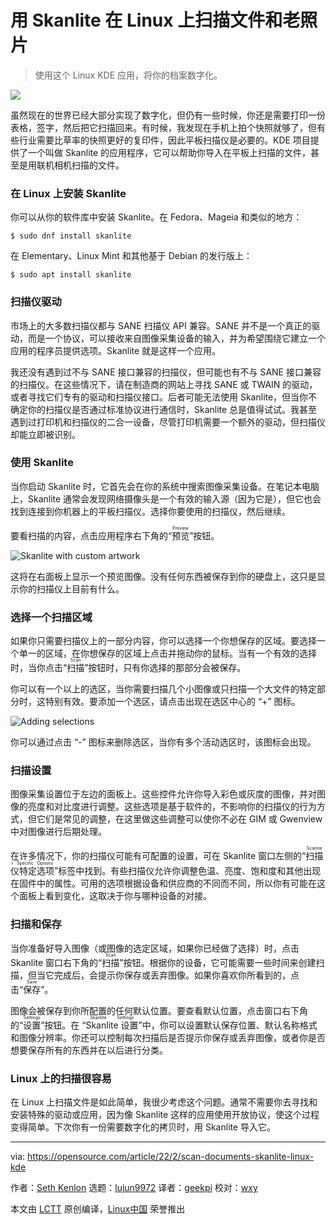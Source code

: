 [#]: subject: "Scan documents and old photos on Linux with Skanlite"
[#]: via: "https://opensource.com/article/22/2/scan-documents-skanlite-linux-kde"
[#]: author: "Seth Kenlon https://opensource.com/users/seth"
[#]: collector: "lujun9972"
[#]: translator: "geekpi"
[#]: reviewer: "wxy"
[#]: publisher: "wxy"
[#]: url: "https://linux.cn/article-14402-1.html"

用 Skanlite 在 Linux 上扫描文件和老照片
======

> 使用这个 Linux KDE 应用，将你的档案数字化。

![](https://img.linux.net.cn/data/attachment/album/202203/27/114937eannabb3zn45lraa.jpg)

虽然现在的世界已经大部分实现了数字化，但仍有一些时候，你还是需要打印一份表格，签字，然后把它扫描回来。有时候，我发现在手机上拍个快照就够了，但有些行业需要比草率的快照更好的复印件，因此平板扫描仪是必要的。KDE 项目提供了一个叫做 Skanlite 的应用程序，它可以帮助你导入在平板上扫描的文件，甚至是用联机相机扫描的文件。

### 在 Linux 上安装 Skanlite

你可以从你的软件库中安装 Skanlite。在 Fedora、Mageia 和类似的地方：

```
$ sudo dnf install skanlite
```

在 Elementary、Linux Mint 和其他基于 Debian 的发行版上：

```
$ sudo apt install skanlite
```

### 扫描仪驱动

市场上的大多数扫描仪都与 SANE 扫描仪 API 兼容。SANE 并不是一个真正的驱动，而是一个协议，可以接收来自图像采集设备的输入，并为希望围绕它建立一个应用的程序员提供选项。Skanlite 就是这样一个应用。

我还没有遇到过不与 SANE 接口兼容的扫描仪，但可能也有不与 SANE 接口兼容的扫描仪。在这些情况下，请在制造商的网站上寻找 SANE 或 TWAIN 的驱动，或者寻找它们专有的驱动和扫描仪接口。后者可能无法使用 Skanlite，但当你不确定你的扫描仪是否通过标准协议进行通信时，Skanlite 总是值得试试。我甚至遇到过打印机和扫描仪的二合一设备，尽管打印机需要一个额外的驱动，但扫描仪却能立即被识别。

### 使用 Skanlite

当你启动 Skanlite 时，它首先会在你的系统中搜索图像采集设备。在笔记本电脑上，Skanlite 通常会发现网络摄像头是一个有效的输入源（因为它是），但它也会找到连接到你机器上的平板扫描仪。选择你要使用的扫描仪，然后继续。

要看扫描的内容，点击应用程序右下角的“<ruby>预览<rt>Preview</rt></ruby>”按钮。

![Skanlite with custom artwork][2]

这将在右面板上显示一个预览图像。没有任何东西被保存到你的硬盘上，这只是显示你的扫描仪上目前有什么。

### 选择一个扫描区域

如果你只需要扫描仪上的一部分内容，你可以选择一个你想保存的区域。要选择一个单一的区域，在你想保存的区域上点击并拖动你的鼠标。当有一个有效的选择时，当你点击“<ruby>扫描<rt>Scan</rt></ruby>”按钮时，只有你选择的那部分会被保存。

你可以有一个以上的选区，当你需要扫描几个小图像或只扫描一个大文件的特定部分时，这特别有效。要添加一个选区，请点击出现在选区中心的 “+” 图标。

![Adding selections][3]

你可以通过点击 “-” 图标来删除选区，当你有多个活动选区时，该图标会出现。

### 扫描设置

图像采集设置位于左边的面板上。这些控件允许你导入彩色或灰度的图像，并对图像的亮度和对比度进行调整。这些选项是基于软件的，不影响你的扫描仪的行为方式，但它们是常见的调整，在这里做这些调整可以使你不必在 GIM 或 Gwenview 中对图像进行后期处理。

在许多情况下，你的扫描仪可能有可配置的设置，可在 Skanlite 窗口左侧的“<ruby>扫描仪特定选项<rt>Scanner Specific Options</rt></ruby>”标签中找到。有些扫描仪允许你调整色温、亮度、饱和度和其他出现在固件中的属性。可用的选项根据设备和供应商的不同而不同，所以你有可能在这个面板上看到变化，这取决于你与哪种设备的对接。

### 扫描和保存

当你准备好导入图像（或图像的选定区域，如果你已经做了选择）时，点击 Skanlite 窗口右下角的“<ruby>扫描<rt>Scan</rt></ruby>”按钮。根据你的设备，它可能需要一些时间来创建扫描，但当它完成后，会提示你保存或丢弃图像。如果你喜欢你所看到的，点击“<ruby>保存<rt>Save</rt></ruby>”。

图像会被保存到你所配置的任何默认位置。要查看默认位置，点击窗口右下角的“<ruby>设置<rt>Settings</rt></ruby>”按钮。在 “<ruby>Skanlite 设置<rt>Skanlite Settings</rt></ruby>”中，你可以设置默认保存位置、默认名称格式和图像分辨率。你还可以控制每次扫描后是否提示你保存或丢弃图像，或者你是否想要保存所有的东西并在以后进行分类。

### Linux 上的扫描很容易

在 Linux 上扫描文件是如此简单，我很少考虑这个问题。通常不需要你去寻找和安装特殊的驱动或应用，因为像 Skanlite 这样的应用使用开放协议，使这个过程变得简单。下次你有一份需要数字化的拷贝时，用 Skanlite 导入它。

--------------------------------------------------------------------------------

via: https://opensource.com/article/22/2/scan-documents-skanlite-linux-kde

作者：[Seth Kenlon][a]
选题：[lujun9972][b]
译者：[geekpi](https://github.com/geekpi)
校对：[wxy](https://github.com/wxy)

本文由 [LCTT](https://github.com/LCTT/TranslateProject) 原创编译，[Linux中国](https://linux.cn/) 荣誉推出

[a]: https://opensource.com/users/seth
[b]: https://github.com/lujun9972
[1]: https://opensource.com/sites/default/files/styles/image-full-size/public/lead-images/documents_papers_file_storage_work.png?itok=YlXpAqAJ (Filing papers and documents)
[2]: https://opensource.com/sites/default/files/skanlite.png (Skanlite with custom artwork)
[3]: https://opensource.com/sites/default/files/skanlite-selection.jpg (Adding selections)
